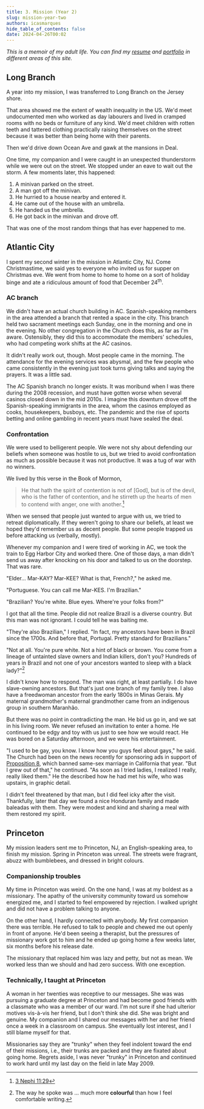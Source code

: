 ```yaml
---
title: 3. Mission (Year 2)
slug: mission-year-two
authors: icasmarques
hide_table_of_contents: false
date: 2024-04-26T00:02
---
```


*This is a memoir of my adult life. You can find my [resume](/docs/resume/intro) and [portfolio](/docs/portfolio/intro) in different areas of this site.* 

## Long Branch

A year into my mission, I was transferred to Long Branch on the Jersey shore. 

That area showed me the extent of wealth inequality in the US. We'd meet undocumented men who worked as day labourers and lived in cramped rooms with no beds or furniture of any kind. We'd meet children with rotten teeth and tattered clothing practically raising themselves on the street because it was better than being home with their parents.

Then we'd drive down Ocean Ave and gawk at the mansions in Deal.

One time, my companion and I were caught in an unexpected thunderstorm while we were out on the street. We stopped under an eave to wait out the storm. A few moments later, this happened:

1. A minivan parked on the street.
1. A man got off the minivan.
1. He hurried to a house nearby and entered it.
1. He came out of the house with an umbrella.
1. He handed us the umbrella.
1. He got back in the minivan and drove off.

That was one of the most random things that has ever happened to me.

## Atlantic City

I spent my second winter in the mission in Atlantic City, NJ. Come Christmastime, we said yes to everyone who invited us for supper on Christmas eve. We went from home to home to home on a sort of holiday binge and ate a ridiculous amount of food that December 24<sup>th</sup>.

### AC branch

We didn't have an actual church building in AC. Spanish-speaking members in the area attended a branch that rented a space in the city. This branch held two sacrament meetings each Sunday, one in the morning and one in the evening. No other congregation in the Church does this, as far as I'm aware. Ostensibly, they did this to accommodate the members' schedules, who had competing work shifts at the AC casinos.

It didn't really work out, though. Most people came in the morning. The attendance for the evening services was abysmal, and the few people who came consistently in the evening just took turns giving talks and saying the prayers. It was a little sad.

The AC Spanish branch no longer exists. It was moribund when I was there during the 2008 recession, and must have gotten worse when several casinos closed down in the mid 2010s. I imagine this downturn drove off the Spanish-speaking immigrants in the area, whom the casinos employed as cooks, housekeepers, busboys, etc. The pandemic and the rise of sports betting and online gambling in recent years must have sealed the deal.

### Confrontation

We were used to belligerent people. We were not shy about defending our beliefs when someone was hostile to us, but we tried to avoid confrontation as much as possible because it was not productive. It was a tug of war with no winners.

We lived by this verse in the Book of Mormon,

> He that hath the spirit of contention is not of [God], but is of the devil, who is the father of contention, and he stirreth up the hearts of men to contend with anger, one with another.[^1]

When we sensed that people just wanted to argue with us, we tried to retreat diplomatically. If they weren't going to share our beliefs, at least we hoped they'd remember us as decent people. But some people trapped us before attacking us (verbally, mostly).

Whenever my companion and I were tired of working in AC, we took the train to Egg Harbor City and worked there. One of those days, a man didn't send us away after knocking on his door and talked to us on the doorstep. That was rare.

"Elder... Mar-KAY? Mar-KEE? What is that, French?," he asked me.

"Portuguese. You can call me Mar-KES. I'm Brazilian."

"Brazilian? You're white. Blue eyes. Where're your folks from?"

I got that all the time. People did not realize Brazil is a diverse country. But this man was not ignorant. I could tell he was baiting me.

"They're also Brazilian," I replied. "In fact, my ancestors have been in Brazil since the 1700s. And before that, Portugal. Pretty standard for Brazilians."

"Not at all. You're pure white. Not a hint of black or brown. You come from a lineage of untainted slave owners and Indian killers, don't you? Hundreds of years in Brazil and not one of your ancestors wanted to sleep with a black lady?"[^2]

I didn't know how to respond. The man was right, at least partially. I do have slave-owning ancestors. But that's just one branch of my family tree. I also have a freedwoman ancestor from the early 1800s in Minas Gerais. My maternal grandmother's maternal grandmother came from an indigenous group in southern Maranhão.

But there was no point in contradicting the man. He bid us go in, and we sat in his living room. We never refused an invitation to enter a home. He continued to be edgy and toy with us just to see how we would react. He was bored on a Saturday afternoon, and we were his entertainment.

"I used to be gay, you know. I know how you guys feel about gays," he said. The Church had been on the news recently for sponsoring ads in support of [Proposition 8](https://library.law.howard.edu/civilrightshistory/lgbtq/prop8), which banned same-sex marriage in California that year. "But I grew out of that," he continued. "As soon as I tried ladies, I realized I really, really liked them." He the described how he had met his wife, who was upstairs, in graphic detail. 

I didn't feel threatened by that man, but I did feel icky after the visit. Thankfully, later that day we found a nice Honduran family and made baleadas with them. They were modest and kind and sharing a meal with them restored my spirit.

## Princeton

My mission leaders sent me to Princeton, NJ, an English-speaking area, to finish my mission. Spring in Princeton was unreal. The streets were fragrant, abuzz with bumblebees, and dressed in bright colours.

### Companionship troubles

My time in Princeton was weird. On the one hand, I was at my boldest as a missionary. The apathy of the university community toward us somehow energized me, and I started to feel empowered by rejection. I walked upright and did not have a problem talking to anyone.

On the other hand, I hardly connected with anybody. My first companion there was terrible. He refused to talk to people and chewed me out openly in front of anyone. He'd been seeing a therapist, but the pressures of missionary work got to him and he ended up going home a few weeks later, six months before his release date.

The missionary that replaced him was lazy and petty, but not as mean. We worked less than we should and had zero success. With one exception.

### Technically, I taught at Princeton

A woman in her twenties was receptive to our messages. She was was pursuing a graduate degree at Princeton and had become good friends with a classmate who was a member of our ward. I'm not sure if she had ulterior motives vis-à-vis her friend, but I don't think she did. She was bright and genuine. My companion and I shared our messages with her and her friend once a week in a classroom on campus. She eventually lost interest, and I still blame myself for that. 

Missionaries say they are "trunky" when they feel indolent toward the end of their missions, i.e., their trunks are packed and they are fixated about going home. Regrets aside, I was never "trunky" in Princeton and continued to work hard until my last day on the field in late May 2009.

[^1]: [3 Nephi 11:29](https://www.churchofjesuschrist.org/study/scriptures/bofm/3-ne/11?lang=eng&id=p29#p29)
[^2]: The way he spoke was ... much more **colourful** than how I feel comfortable writing.
